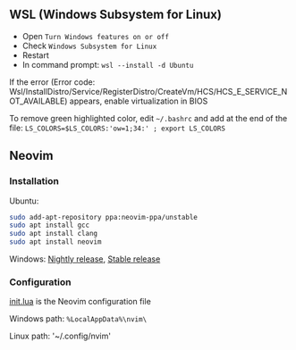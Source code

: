 ## WSL (Windows Subsystem for Linux)

- Open `Turn Windows features on or off`
- Check `Windows Subsystem for Linux`
- Restart
- In command prompt: `wsl --install -d Ubuntu`

If the error (Error code: Wsl/InstallDistro/Service/RegisterDistro/CreateVm/HCS/HCS_E_SERVICE_NOT_AVAILABLE) appears, enable virtualization in BIOS

To remove green highlighted color, edit `~/.bashrc` and add at the end of the file: `LS_COLORS=$LS_COLORS:'ow=1;34:' ; export LS_COLORS`

## Neovim

### Installation

Ubuntu: 

```Bash
sudo add-apt-repository ppa:neovim-ppa/unstable
sudo apt install gcc
sudo apt install clang
sudo apt install neovim
```

Windows: [Nightly release](https://github.com/neovim/neovim/releases/nightly), [Stable release](https://github.com/neovim/neovim/releases/latest)

### Configuration

[init.lua](init.lua) is the Neovim configuration file

Windows path: `%LocalAppData%\nvim\`

Linux path: '~/.config/nvim'
